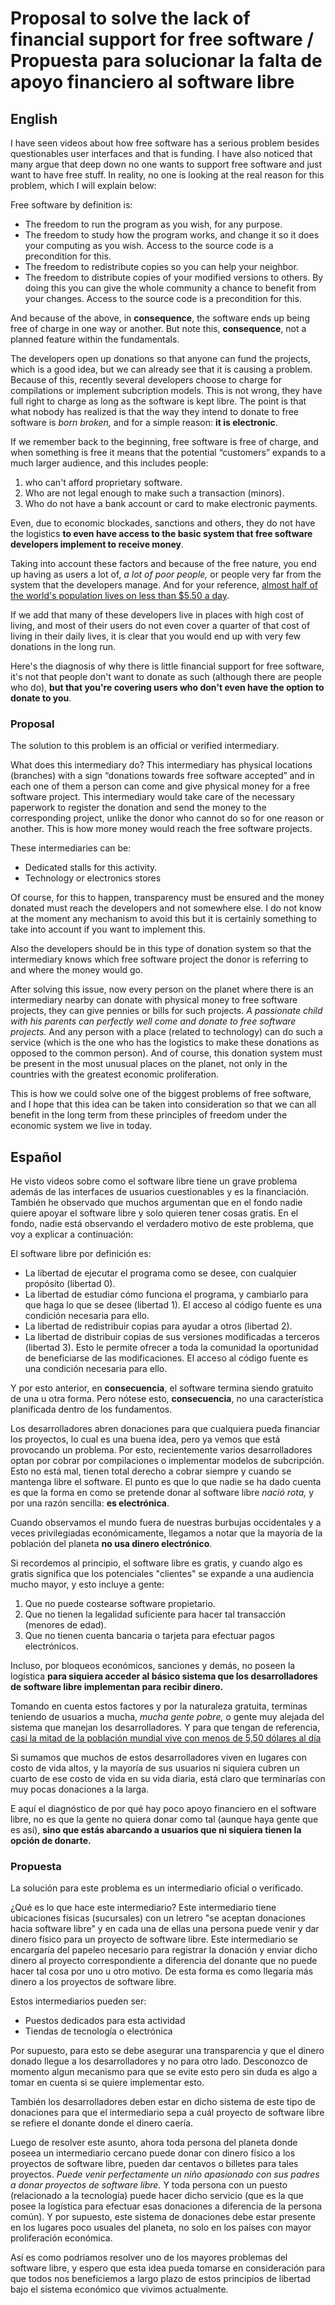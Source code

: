 # Proposal to solve the lack of financial support for free software / Propuesta para solucionar la falta de apoyo financiero al software libre

## English
I have seen videos about how free software has a serious problem besides questionables user interfaces and that is funding.
I have also noticed that many argue that deep down no one wants to support free software and just want to have free stuff.
In reality, no one is looking at the real reason for this problem, which I will explain below:

Free software by definition is:

* The freedom to run the program as you wish, for any purpose.
* The freedom to study how the program works, and change it so it does your computing as you wish. Access to the source code is a precondition for this.
* The freedom to redistribute copies so you can help your neighbor.
* The freedom to distribute copies of your modified versions to others. By doing this you can give the whole community a chance to benefit from your changes. Access to the source code is a precondition for this.

And because of the above, in **consequence**, the software ends up being free of charge in one way or another. But note this, **consequence**, not a planned feature within the fundamentals.

The developers open up donations so that anyone can fund the projects, which is a good idea, but we can already see that it is causing a problem. Because of this, recently several developers choose to charge for compilations or implement subcription models. This is not wrong, they have full right to charge as long as the software is kept libre. The point is that what nobody has realized is that the way they intend to donate to free software is *born broken,* and for a simple reason: **it is electronic**.

If we remember back to the beginning, free software is free of charge, and when something is free it means that the potential “customers” expands to a much larger audience, and this includes people:
1. who can't afford proprietary software.
2. Who are not legal enough to make such a transaction (minors).
3. Who do not have a bank account or card to make electronic payments.

Even, due to economic blockades, sanctions and others, they do not have the logistics **to even have access to the basic system that free software developers implement to receive money**.

Taking into account these factors and because of the free nature, you end up having as users a lot of, *a lot of poor people,* or people very far from the system that the developers manage. And for your reference, [almost half of the world's population lives on less than $5.50 a day](https://www.worldbank.org/en/news/press-release/2018/10/17/nearly-half-the-world-lives-on-less-than-550-a-day).

If we add that many of these developers live in places with high cost of living, and most of their users do not even cover a quarter of that cost of living in their daily lives, it is clear that you would end up with very few donations in the long run.

Here's the diagnosis of why there is little financial support for free software, it's not that people don't want to donate as such (although there are people who do), **but that you're covering users who don't even have the option to donate to you**.

### Proposal

The solution to this problem is an official or verified intermediary. 

What does this intermediary do? This intermediary has physical locations (branches) with a sign “donations towards free software accepted” and in each one of them a person can come and give physical money for a free software project. This intermediary would take care of the necessary paperwork to register the donation and send the money to the corresponding project, unlike the donor who cannot do so for one reason or another. This is how more money would reach the free software projects.

These intermediaries can be:
* Dedicated stalls for this activity.
* Technology or electronics stores

Of course, for this to happen, transparency must be ensured and the money donated must reach the developers and not somewhere else. I do not know at the moment any mechanism to avoid this but it is certainly something to take into account if you want to implement this.

Also the developers should be in this type of donation system so that the intermediary knows which free software project the donor is referring to and where the money would go.

After solving this issue, now every person on the planet where there is an intermediary nearby can donate with physical money to free software projects, they can give pennies or bills for such projects. *A passionate child with his parents can perfectly well come and donate to free software projects.* And any person with a place (related to technology) can do such a service (which is the one who has the logistics to make these donations as opposed to the common person). And of course, this donation system must be present in the most unusual places on the planet, not only in the countries with the greatest economic proliferation.

This is how we could solve one of the biggest problems of free software, and I hope that this idea can be taken into consideration so that we can all benefit in the long term from these principles of freedom under the economic system we live in today.

## Español

He visto videos sobre como el software libre tiene un grave problema además de las interfaces de usuarios cuestionables y es la financiación.
También he observado que muchos argumentan que en el fondo nadie quiere apoyar el software libre y solo quieren tener cosas gratis.
En el fondo, nadie está observando el verdadero motivo de este problema, que voy a explicar a continuación:

El software libre por definición es:

* La libertad de ejecutar el programa como se desee, con cualquier propósito (libertad 0).
* La libertad de estudiar cómo funciona el programa, y cambiarlo para que haga lo que se desee (libertad 1). El acceso al código fuente es una condición necesaria para ello.
* La libertad de redistribuir copias para ayudar a otros (libertad 2).
* La libertad de distribuir copias de sus versiones modificadas a terceros (libertad 3). Esto le permite ofrecer a toda la comunidad la oportunidad de beneficiarse de las modificaciones. El acceso al código fuente es una condición necesaria para ello.

Y por esto anterior, en **consecuencia**, el software termina siendo gratuito de una u otra forma. Pero nótese esto, **consecuencia**, no una característica planificada dentro de los fundamentos.

Los desarrolladores abren donaciones para que cualquiera pueda financiar los proyectos, lo cual es una buena idea, pero ya vemos que está provocando un problema. Por esto, recientemente varios desarrolladores optan por cobrar por compilaciones o implementar modelos de subcripción. Esto no está mal, tienen total derecho a cobrar siempre y cuando se mantenga libre el software. El punto es que lo que nadie se ha dado cuenta es que la forma en como se pretende donar al software libre *nació rota,* y por una razón sencilla: **es electrónica**.

Cuando observamos el mundo fuera de nuestras burbujas occidentales y a veces privilegiadas económicamente, llegamos a notar que la mayoría de la población del planeta **no usa dinero electrónico**.

Si recordemos al principio, el software libre es gratis, y cuando algo es gratis significa que los potenciales "clientes" se expande a una audiencia mucho mayor, y esto incluye a gente:
1. Que no puede costearse software propietario.
2. Que no tienen la legalidad suficiente para hacer tal transacción (menores de edad).
3. Que no tienen cuenta bancaria o tarjeta para efectuar pagos electrónicos.

Incluso, por bloqueos económicos, sanciones y demás, no poseen la logística **para siquiera acceder al básico sistema que los desarrolladores de software libre implementan para recibir dinero.**

Tomando en cuenta estos factores y por la naturaleza gratuita, terminas teniendo de usuarios a mucha, *mucha gente pobre,* o gente muy alejada del sistema que manejan los desarrolladores. Y para que tengan de referencia, [casi la mitad de la población mundial vive con menos de 5,50 dólares al día](https://www.bancomundial.org/es/news/press-release/2018/10/17/nearly-half-the-world-lives-on-less-than-550-a-day)

Si sumamos que muchos de estos desarrolladores viven en lugares con costo de vida altos, y la mayoría de sus usuarios ni siquiera cubren un cuarto de ese costo de vida en su vida diaria, está claro que terminarías con muy pocas donaciones a la larga.

E aquí el diagnóstico de por qué hay poco apoyo financiero en el software libre, no es que la gente no quiera donar como tal (aunque haya gente que es así), **sino que estás abarcando a usuarios que ni siquiera tienen la opción de donarte.**

### Propuesta

La solución para este problema es un intermediario oficial o verificado. 

¿Qué es lo que hace este intermediario? Este intermediario tiene ubicaciones físicas (sucursales) con un letrero "se aceptan donaciones hacia software libre" y en cada una de ellas una persona puede venir y dar dinero físico para un proyecto de software libre. Este intermediario se encargaría del papeleo necesario para registrar la donación y enviar dicho dinero al proyecto correspondiente a diferencia del donante que no puede hacer tal cosa por uno u otro motivo. De esta forma es como llegaría más dinero a los proyectos de software libre.

Estos intermediarios pueden ser:
* Puestos dedicados para esta actividad
* Tiendas de tecnología o electrónica

Por supuesto, para esto se debe asegurar una transparencia y que el dinero donado llegue a los desarrolladores y no para otro lado. Desconozco de momento algun mecanismo para que se evite esto pero sin duda es algo a tomar en cuenta si se quiere implementar esto.

También los desarrolladores deben estar en dicho sistema de este tipo de donaciones para que el intermediario sepa a cuál proyecto de software libre se refiere el donante donde el dinero caería.

Luego de resolver este asunto, ahora toda persona del planeta donde poseea un intermediario cercano puede donar con dinero físico a los proyectos de software libre, pueden dar centavos o billetes para tales proyectos. *Puede venir perfectamente un niño apasionado con sus padres a donar proyectos de software libre.* Y toda persona con un puesto (relacionado a la tecnología) puede hacer dicho servicio (que es la que posee la logística para efectuar esas donaciones a diferencia de la persona común). Y por supuesto, este sistema de donaciones debe estar presente en los lugares poco usuales del planeta, no solo en los países con mayor proliferación económica.

Así es como podríamos resolver uno de los mayores problemas del software libre, y espero que esta idea pueda tomarse en consideración para que todos nos beneficiemos a largo plazo de estos principios de libertad bajo el sistema económico que vivimos actualmente.
